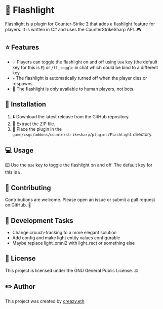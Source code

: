 # 🔦 Flashlight

Flashlight is a plugin for Counter-Strike 2 that adds a flashlight feature for players. It is written in C# and uses the CounterStrikeSharp API. 🎮

## ⭐ Features

- 💡 Players can toggle the flashlight on and off using `Use` key (the default key for this is `E`) or `/fl_toggle` in chat which could be bind to a different key.
- 💀 The flashlight is automatically turned off when the player dies or respawns.
- 🚫 The flashlight is only available to human players, not bots.

## 🔧 Installation

1. ⬇️ Download the latest release from the GitHub repository.
2. 📁 Extract the ZIP file.
3. 📂 Place the plugin in the `game/csgo/addons/counterstrikesharp/plugins/Flashlight` directory.

## 💻 Usage

⌨️ Use the `Use` key to toggle the flashlight on and off. The default key for this is `E`.

## 🤝 Contributing

Contributions are welcome. Please open an issue or submit a pull request on GitHub. 🐙

## 📝 Development Tasks

- Change crouch-tracking to a more elegant solution
- Add config and make light entity values configurable
- Maybe replace light_omni2 with light_rect or something else

## 📃 License

This project is licensed under the GNU General Public License. ⚖️

## ✏️ Author

This project was created by [creazy.eth](https://github.com/creazy231)